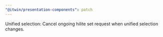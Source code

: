 ```yaml
---
"@itwin/presentation-components": patch
---
```


Unified selection: Cancel ongoing hilite set request when unified selection changes.

